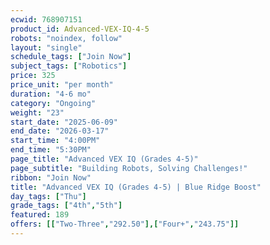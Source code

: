 ```yaml
---
ecwid: 768907151
product_id: Advanced-VEX-IQ-4-5
robots: "noindex, follow"
layout: "single"
schedule_tags: ["Join Now"]
subject_tags: ["Robotics"]
price: 325
price_unit: "per month"
duration: "4-6 mo"
category: "Ongoing"
weight: "23"
start_date: "2025-06-09"
end_date: "2026-03-17"
start_time: "4:00PM"
end_time: "5:30PM"
page_title: "Advanced VEX IQ (Grades 4-5)"
page_subtitle: "Building Robots, Solving Challenges!"
ribbon: "Join Now"
title: "Advanced VEX IQ (Grades 4-5) | Blue Ridge Boost"
day_tags: ["Thu"]
grade_tags: ["4th","5th"]
featured: 189
offers: [["Two-Three","292.50"],["Four+","243.75"]]
---
```

